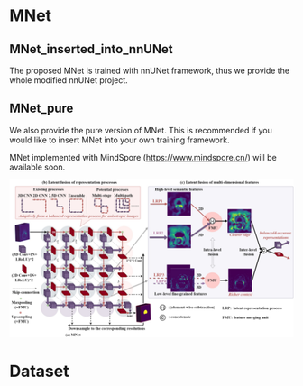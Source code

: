 # MNet
## MNet_inserted_into_nnUNet
The proposed MNet is trained with nnUNet framework, thus we provide the whole modified nnUNet project.

## MNet_pure
We also provide the pure version of MNet. This is recommended if you would like to insert MNet into your own training framework. 

MNet implemented with MindSpore (https://www.mindspore.cn/) will be available soon.





<img src="https://github.com/zfdong-code/MNet/blob/main/MNet.jpg" width="800px"> 

# Dataset


